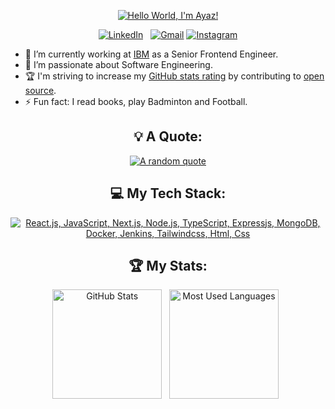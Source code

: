 <div align="center">

[![Hello World, I'm Ayaz!](assets/github_banner.png)](https://github.com/AyazMahmood10/)


[![LinkedIn](https://skillicons.dev/icons?i=linkedin)](https://www.linkedin.com/in/ayaz-mahmood-10) &nbsp;
[![Gmail](https://skillicons.dev/icons?i=gmail)](mailto:ayazmahmood0015@gmail.com?subject=Hello%20Ayaz,%20From%20Github)
[![Instagram](https://skillicons.dev/icons?i=instagram)](https://www.instagram.com/_ayazmahmood_)


</div>

- 🔭 I’m currently working at [IBM](https://www.linkedin.com/company/ibm/) as a Senior Frontend Engineer.
- 🌱 I’m passionate about Software Engineering.
- 🏆 I'm striving to increase my [GitHub stats rating](#🏆-my-stats) by contributing to [open source](https://opensource.com/resources/what-open-source).
- ⚡ Fun fact: I read books, play Badminton and Football.

<div align="center">

## 💡 A Quote:

[![A random quote](https://quotes-github-readme.vercel.app/api?type=horizontal&theme=dark)](https://github.com/piyushsuthar/github-readme-quotes)

## 💻 My Tech Stack:

[![React.js, JavaScript, Next.js, Node.js, TypeScript, Expressjs, MongoDB, Docker, Jenkins, Tailwindcss, Html, Css](https://skillicons.dev/icons?i=react,js,next,nodejs,ts,express,mongodb,docker,jenkins,tailwind,html,css)](https://skillicons.dev)



## 🏆 My Stats:

<p>
    <img height=175 alt="GitHub Stats" src="https://github-readme-stats.vercel.app/api?username=AyazMahmood10&show_icons=true&count_private=true&theme=dark" />&nbsp;&nbsp;
    <img height=175 alt="Most Used Languages" src="https://github-readme-stats.vercel.app/api/top-langs/?username=AyazMahmood10&layout=compact&theme=dark" />&nbsp;&nbsp;
</p>

</div>

